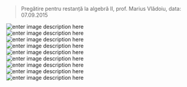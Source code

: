 <blockquote>
  <p>Pregătire pentru restanță la algebră II, prof. Marius Vlădoiu, data: <br>
  07.09.2015</p>
</blockquote>


<p><img src="https://raw.githubusercontent.com/s1lviu/Facultate-FMI-Unibuc/master/Anul%20I/Semestrul%20II/Algebra%20II/1.jpg" alt="enter image description here" title=""> <br>
<img src="https://raw.githubusercontent.com/s1lviu/Facultate-FMI-Unibuc/master/Anul%20I/Semestrul%20II/Algebra%20II/2.jpg" alt="enter image description here" title=""> <br>
<img src="https://raw.githubusercontent.com/s1lviu/Facultate-FMI-Unibuc/master/Anul%20I/Semestrul%20II/Algebra%20II/3.jpg" alt="enter image description here" title=""> <br>
<img src="https://raw.githubusercontent.com/s1lviu/Facultate-FMI-Unibuc/master/Anul%20I/Semestrul%20II/Algebra%20II/4.jpg" alt="enter image description here" title=""> <br>
<img src="https://raw.githubusercontent.com/s1lviu/PFacultate-FMI-Unibuc/master/Anul%20I/Semestrul%20II/Algebra%20II/5.jpg" alt="enter image description here" title=""> <br>
<img src="https://raw.githubusercontent.com/s1lviu/Facultate-FMI-Unibuc/master/Anul%20I/Semestrul%20II/Algebra%20II/6.jpg" alt="enter image description here" title=""> <br>
<img src="https://raw.githubusercontent.com/s1lviu/Facultate-FMI-Unibuc/master/Anul%20I/Semestrul%20II/Algebra%20II/7.jpg" alt="enter image description here" title=""> <br>
<img src="https://raw.githubusercontent.com/s1lviu/PFacultate-FMI-Unibuc/master/Anul%20I/Semestrul%20II/Algebra%20II/8.jpg" alt="enter image description here" title=""> <br>
<img src="https://raw.githubusercontent.com/s1lviu/Facultate-FMI-Unibuc/master/Anul%20I/Semestrul%20II/Algebra%20II/9.jpg" alt="enter image description here" title=""></p>
